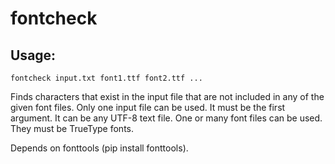 # fontcheck

## Usage:
`fontcheck input.txt font1.ttf font2.ttf ...`

Finds characters that exist in the input file that are not included in any of the given font files.
Only one input file can be used. It must be the first argument. It can be any UTF-8 text file.
One or many font files can be used. They must be TrueType fonts.

Depends on fonttools (pip install fonttools).

